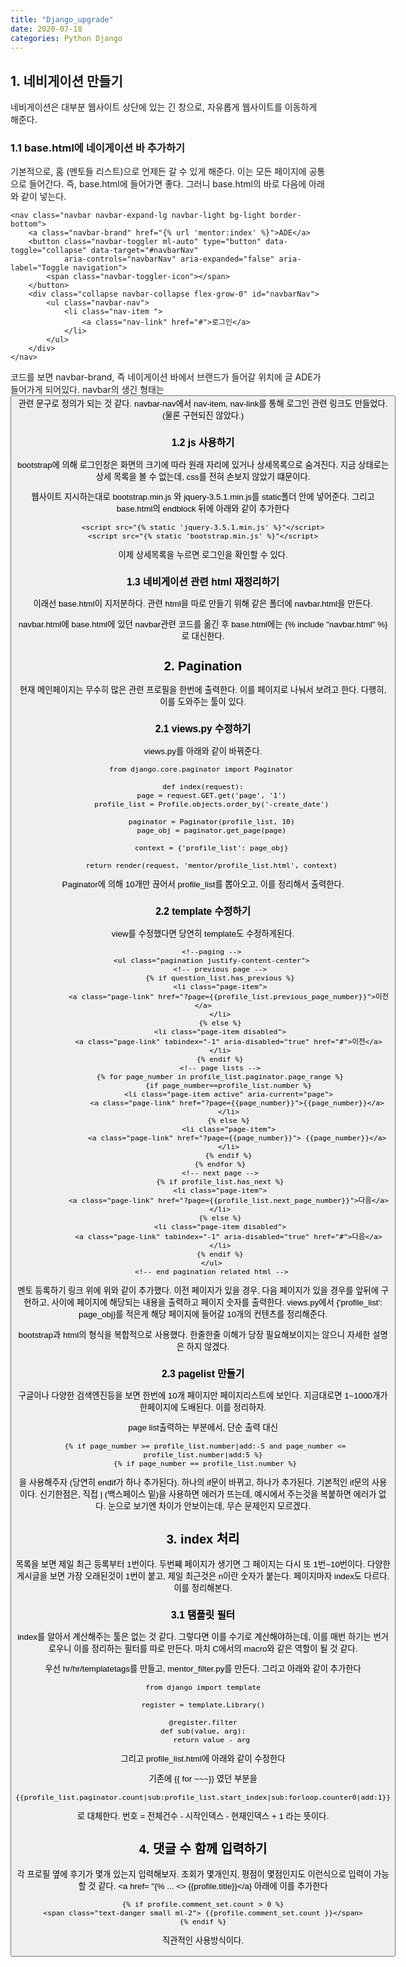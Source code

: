 ```yaml
---
title: "Django_upgrade"
date: 2020-07-18
categories: Python Django
---
```


## 1. 네비게이션 만들기

네비게이션은 대부분 웹사이트 상단에 있는 긴 창으로, 자유롭게 웹사이트를 이동하게 해준다.

### 1.1 base.html에 네이게이션 바 추가하기

기본적으로, 홈 (멘토들 리스트)으로 언제든 갈 수 있게 해준다. 이는 모든 페이지에 공통으로 들어간다. 
즉, base.html에 들어가면 좋다. 그러니 base.html의 <body> 바로 다음에 아래와 같이 넣는다.

```
<nav class="navbar navbar-expand-lg navbar-light bg-light border-bottom">
    <a class="navbar-brand" href="{% url 'mentor:index' %}">ADE</a>
    <button class="navbar-toggler ml-auto" type="button" data-toggle="collapse" data-target="#navbarNav"
            aria-controls="navbarNav" aria-expanded="false" aria-label="Toggle navigation">
        <span class="navbar-toggler-icon"></span>
    </button>
    <div class="collapse navbar-collapse flex-grow-0" id="navbarNav">
        <ul class="navbar-nav">
            <li class="nav-item ">
                <a class="nav-link" href="#">로그인</a>
            </li>
        </ul>
    </div>
</nav>
```

코드를 보면 navbar-brand, 즉 네이게이션 바에서 브랜드가 들어갈 위치에 글 ADE가 들어가게 되어있다.
navbar의 생긴 형태는 <button> 관련 문구로 정의가 되는 것 같다.
navbar-nav에서 nav-item, nav-link를 통해 로그인 관련 링크도 만들었다. (물론 구현되진 않았다.)

### 1.2 js 사용하기

bootstrap에 의해 로그인창은 화면의 크기에 따라 원래 자리에 있거나 상세목록으로 숨겨진다.
지금 상태로는 상세 목록을 볼 수 없는데, css를 전혀 손보지 않았기 떄문이다. 

웹사이트 지시하는대로 bootstrap.min.js 와 jquery-3.5.1.min.js를 static폴더 안에 넣어준다.
그리고 base.html의 endblock 뒤에 아래와 같이 추가한다
```
<script src="{% static 'jquery-3.5.1.min.js' %}"</script>
<script src="{% static 'bootstrap.min.js' %}"</script>
```

이제 상세목록을 누르면 로그인을 확인할 수 있다.


### 1.3 네비게이션 관련 html 재정리하기

이래선 base.html이 지저분하다. 관련 html을 따로 만들기 위해 같은 폴더에 navbar.html을 만든다.

navbar.html에 base.html에 있던 navbar관련 코드를 옮긴 후 base.html에는
{% include "navbar.html" %}로 대신한다.

## 2. Pagination

현재 메인페이지는 무수히 많은 관련 프로필을 한번에 출력한다. 이를 페이지로 나눠서 보려고 한다.
다행히, 이를 도와주는 툴이 있다.

### 2.1 views.py 수정하기

views.py를 아래와 같이 바꿔준다. 

```
from django.core.paginator import Paginator 

def index(request):
    page = request.GET.get('page', '1')
    profile_list = Profile.objects.order_by('-create_date')
    
    paginator = Paginator(profile_list, 10)
    page_obj = paginator.get_page(page)
    
    context = {'profile_list': page_obj}
    
    return render(request, 'mentor/profile_list.html', context)
```
Paginator에 의해 10개만 끊어서 profile_list를 뽑아오고, 이를 정리해서 출력한다.


### 2.2 template 수정하기

view를 수정했다면 당연히 template도 수정하게된다.

```
    <!--paging -->
    <ul class="pagination justify-content-center">
        <!-- previous page -->
        {% if question_list.has_previous %}
        <li class="page-item">
            <a class="page-link" href="?page={{profile_list.previous_page_number}}">이전</a>
        </li>
        {% else %}
        <li class="page-item disabled">
            <a class="page-link" tabindex="-1" aria-disabled="true" href="#">이전</a>
        </li>
        {% endif %}
        <!-- page lists -->
        {% for page_number in profile_list.paginator.page_range %}
            {if page_number==profile_list.number %}
            <li class="page-item active" aria-current="page">
                <a class="page-link" href="?page={{page_number}}">{{page_number}}</a>
            </li>
            {% else %}
            <li class="page-item">
                <a class="page-link" href="?page={{page_number}}"> {{page_number}}</a>
            </li>
            {% endif %}
        {% endfor %}
        <!-- next page -->
        {% if profile_list.has_next %}
        <li class="page-item">
            <a class="page-link" href="?page={{profile_list.next_page_number}}">다음</a>
        </li>
        {% else %}
        <li class="page-item disabled">
            <a class="page-link" tabindex="-1" aria-disabled="true" href="#">다음</a>
        </li>
        {% endif %}
    </ul>
    <!-- end pagination related html -->
```

멘토 등록하기 링크 위에 위와 같이 추가했다.
이전 페이지가 있을 경우, 다음 페이지가 있을 경우를 앞뒤에 구현하고, 사이에 페이지에 해당되는 내용을 출력하고 페이지 숫자를 출력한다.
views.py에서 {'profile_list': page_obj}를 적은게 해당 페이지에 들어갈 10개의 컨텐츠를 정리해준다.

bootstrap과 html의 형식을 복합적으로 사용했다. 한줄한줄 이해가 당장 필요해보이지는 않으니 자세한 설명은 하지 않겠다.

### 2.3 pagelist 만들기

구글이나 다양한 검색엔진등을 보면 한번에 10개 페이지만 페이지리스트에 보인다. 지금대로면 1~1000개가 한페이지에 도배된다.
이를 정리하자.

page list출력하는 부분에서, 단순 출력 대신

```
 {% if page_number >= profile_list.number|add:-5 and page_number <= profile_list.number|add:5 %}
 {% if page_number == profile_list.number %}
 ```
 
을 사용해주자 (당연히 endif가 하나 추가된다). 하나의 if문이 바뀌고, 하나가 추가된다.
기본적인 if문의 사용이다.
신기한점은, 직접 | (백스페이스 밑)을 사용하면 에러가 뜨는데, 예시에서 주는것을 복붙하면 에러가 없다.
눈으로 보기엔 차이가 안보이는데, 무슨 문제인지 모르겠다. 

## 3. index 처리

목록을 보면 제일 최근 등록부터 1번이다.
두번쨰 페이지가 생기면 그 페이지는 다시 또 1번~10번이다. 
다양한 게시글을 보면 가장 오래된것이 1번이 붙고, 제일 최근것은 n이란 숫자가 붙는다.
페이지마자 index도 다르다. 이를 정리해본다.

### 3.1 탬플릿 필터

index를 알아서 계산해주는 툴은 없는 것 같다.
그렇다면 이를 수기로 계산해야하는데, 이를 매번 하기는 번거로우니 이를 정리하는 필터를 따로 만든다.
마치 C에서의 macro와 같은 역할이 될 것 같다.

우선 hr/hr/templatetags를 만들고, mentor_filter.py를 만든다. 그리고 아래와 같이 추가한다

```
from django import template

register = template.Library()

@register.filter
def sub(value, arg):
    return value - arg
```

그리고 profile_list.html에 아래와 같이 수정한다

기존에 {{ for ~~~}} 였던 부분을

```
{{profile_list.paginator.count|sub:profile_list.start_index|sub:forloop.counter0|add:1}}
```
로 대체한다. 
번호 = 전체건수 - 시작인덱스 - 현재인덱스 + 1 라는 뜻이다.

## 4. 댓글 수 함께 입력하기

각 프로필 옆에 후기가 몇개 있는지 입력해보자.
조회가 몇개인지, 평점이 몇점인지도 이런식으로 입력이 가능할 것 같다.
<a href= "{% ... <> {{profile.title}}</a} 아래에 이를 추가한다
```
{% if profile.comment_set.count > 0 %}
<span class="text-danger small ml-2"> {{profile.comment_set.count }}</span>
{% endif %}
```
직관적인 사용방식이다.


